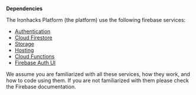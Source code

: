 
__Dependencies__

The Ironhacks Platform (the platform) use the following firebase services:

+ [Authentication](https://firebase.google.com/docs/auth)
+ [Cloud Firestore](https://firebase.google.com/docs/firestore)
+ [Storage](https://firebase.google.com/docs/storage)
+ [Hosting](https://firebase.google.com/docs/hosting)
+ [Cloud Functions](https://firebase.google.com/docs/functions)
+ [Firebase Auth UI](https://firebase.google.com/docs/auth/web/firebaseui)

We assume you are familiarized with all these services, how they work, and how to code using them. If you are not familiarized with them please check the Firebase documentation.
